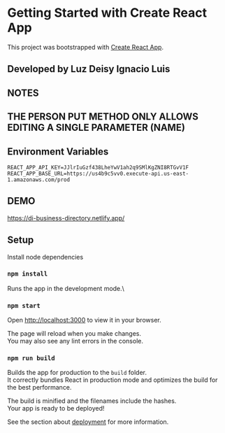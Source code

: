 # Getting Started with Create React App

This project was bootstrapped with [Create React App](https://github.com/facebook/create-react-app).

## Developed by Luz Deisy Ignacio Luis

## NOTES

## THE PERSON PUT METHOD ONLY ALLOWS EDITING A SINGLE PARAMETER (NAME)

## Environment Variables

```
REACT_APP_API_KEY=JJlrIuGzf438LheYwV1ah2q9SMlKgZNI8RTGvV1F
REACT_APP_BASE_URL=https://us4b9c5vv0.execute-api.us-east-1.amazonaws.com/prod
```

## DEMO

https://di-business-directory.netlify.app/

## Setup

Install node dependencies

### `npm install`

Runs the app in the development mode.\

### `npm start`

Open [http://localhost:3000](http://localhost:3000) to view it in your browser.

The page will reload when you make changes.\
You may also see any lint errors in the console.

### `npm run build`

Builds the app for production to the `build` folder.\
It correctly bundles React in production mode and optimizes the build for the best performance.

The build is minified and the filenames include the hashes.\
Your app is ready to be deployed!

See the section about [deployment](https://facebook.github.io/create-react-app/docs/deployment) for more information.
